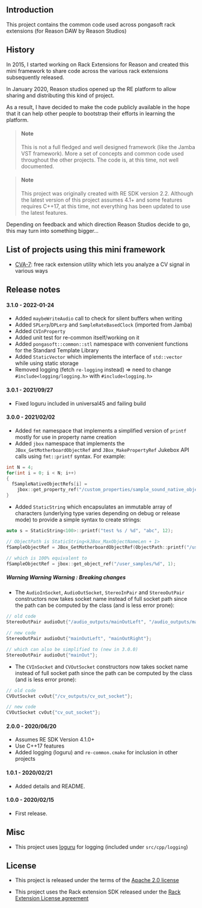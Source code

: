 Introduction
------------

This project contains the common code used across pongasoft rack extensions (for Reason DAW by Reason Studios)

History
-------

In 2015, I started working on Rack Extensions for Reason and created this mini framework to share code across the various rack extensions subsequently released.

In January 2020, Reason studios opened up the RE platform to allow sharing and distributing this kind of project.

As a result, I have decided to make the code publicly available in the hope that it can help other people to bootstrap their efforts in learning the platform.

> #### Note
> This is not a full fledged and well designed framework (like the Jamba VST framework). More a set of concepts and common code used throughout the other projects. The code is, at this time, not well documented.

> #### Note
> This project was originally created with RE SDK version 2.2. Although the latest version of this project assumes 4.1+ and some features requires C++17, at this time, not everything has been updated to use the latest features.

Depending on feedback and which direction Reason Studios decide to go, this may turn into something bigger...

List of projects using this mini framework
------------------------------------------

- [CVA-7](https://github.com/pongasoft/re-cva-7): free rack extension utility which lets you analyze a CV signal in various ways

Release notes
-------------

#### 3.1.0 - 2022-01-24

- Added `maybeWriteAudio` call to check for silent buffers when writing
- Added `SPLerp`/`DPLerp` and `SampleRateBasedClock` (imported from Jamba)
- Added `CVInProperty`
- Added unit test for re-common itself/working on it
- Added `pongasoft::common::stl` namespace with convenient functions for the Standard Template Library
- Added `StaticVector` which implements the interface of `std::vector` while using static storage
- Removed logging (fetch `re-logging` instead) => need to change `#include<logging/logging.h>` with `#include<logging.h>`

#### 3.0.1 - 2021/09/27

- Fixed loguru included in universal45 and failing build

#### 3.0.0 - 2021/02/02

- Added `fmt` namespace that implements a simplified version of `printf` mostly for use in property name creation
- Added `jbox` namespace that implements the `JBox_GetMotherboardObjectRef` and `JBox_MakePropertyRef` Jukebox API
  calls using `fmt::printf` syntax. For example:
 
```cpp
int N = 4;
for(int i = 0; i < N; i++)
{
  fSampleNativeObjectRefs[i] = 
    jbox::get_property_ref("/custom_properties/sample_sound_native_object%d", i);
}
```

- Added `StaticString` which encapsulates an immutable array of characters (underlying type varies depending on debug 
  or release mode) to provide a simple syntax to create strings: 

```cpp
auto s = StaticString<100>::printf("test %s / %d", "abc", 12);

// ObjectPath is StaticString<kJBox_MaxObjectNameLen + 1>
fSampleObjectRef = JBox_GetMotherboardObjectRef(ObjectPath::printf("/user_samples/%d", 1));

// which is 100% equivalent to
fSampleObjectRef = jbox::get_object_ref("/user_samples/%d", 1);
```  

##### Warning Warning Warning : Breaking changes

- The `AudioInSocket`,  `AudioOutSocket`, `StereoInPair` and `StereoOutPair` constructors now takes socket name 
  instead of full socket path since the path can be computed by the class (and is less error prone):
  
```cpp
// old code
StereoOutPair audioOut{"/audio_outputs/mainOutLeft", "/audio_outputs/mainOutRight"};

// new code
StereoOutPair audioOut{"mainOutLeft", "mainOutRight"};

// which can also be simplified to (new in 3.0.0)
StereoOutPair audioOut{"mainOut"};
```

- The `CVInSocket` and `CVOutSocket` constructors now takes socket name instead of full socket path since the path 
  can be computed by the class (and is less error prone):
  
```cpp
// old code
CVOutSocket cvOut{"/cv_outputs/cv_out_socket"};

// new code
CVOutSocket cvOut{"cv_out_socket"};
```

#### 2.0.0 - 2020/06/20

- Assumes RE SDK Version 4.1.0+
- Use C++17 features 
- Added logging (loguru) and `re-common.cmake` for inclusion in other projects

#### 1.0.1 - 2020/02/21

- Added details and README.

#### 1.0.0 - 2020/02/15

- First release.

Misc
----

- This project uses [loguru](https://github.com/emilk/loguru) for logging (included under `src/cpp/logging`)


License
-------

- This project is released under the terms of the [Apache 2.0 license](LICENSE.txt)

- This project uses the Rack extension SDK released under the [Rack Extension License agreement](RE_License.txt)
